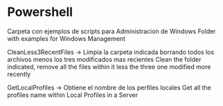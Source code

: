 # Powershell

Carpeta con ejemplos de scripts para Administracion de Windows
Folder with examples for Windows Management

CleanLess3RecentFiles ->    Limpia la carpeta indicada borrando todos los archivos menos los tres modificados mas recientes
                            Clean the folder indicated, remove all the files within it less the three one modified more recently


GetLocalProfiles -> Obtiene el nombre de los perfiles locales
                    Get all the profiles name within Local Profiles in a Server



